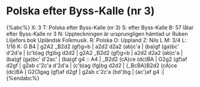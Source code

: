 # Polska efter Byss-Kalle (nr 3)

{%abc%}
X: 3
T: Polska efter Byss-Kalle (nr 3)
S: efter Byss-Kalle
B: 57 låtar efter Byss-Kalle nr 3
N: Uppteckningen är ursprungligen hämtad ur Ruben Liljefors bok Upländsk Folkmusik.
R: Polska
O: Uppland
Z: Nils L
M: 3/4
L: 1/16
K: G
B4 | g2A2 _B2d2 (gf)g=b | a2d2 d2a2 (ab)c'a | (ba)gf (ga)bc' d'2d'a |
    (c'b)ag (fg)bg d2d2 | g2A2 _B2d2 (gf)g=b | a2d2 d2a2 (ab)c'a |
    (ba)gf (ga)bc' d'2ac' | (ba)gf g4 :: A4 | _B2d2 (cA)ce (dc)BA | G2g2 (gf)af d2gf | 
    g2ab c'2c'a d'2d'a | (c'b)ag (fg)bg d2d2 | {_BcBA}B2d2 (cA)ce (dc)BA |
    G2(3gag (gf)af d2gf | g2ab c'2c'a (bd')bg | (ac')af g4 :|{%endabc%}

